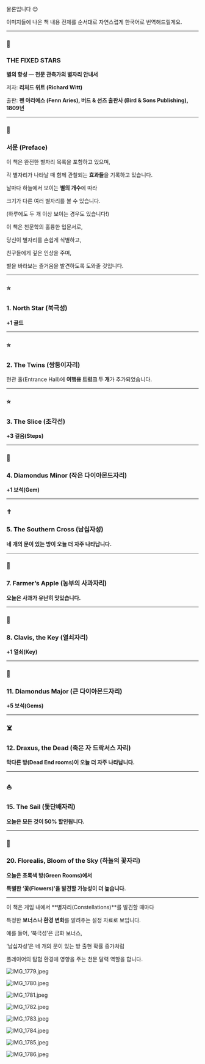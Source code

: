 물론입니다 😊

이미지들에 나온 책 내용 전체를 순서대로 자연스럽게 한국어로 번역해드릴게요.

---

### **📘** 

### **THE FIXED STARS**

  

**별의 항성 — 천문 관측가의 별자리 안내서**

저자: **리처드 위트 (Richard Witt)**

출판: **펜 아리에스 (Fenn Aries), 버드 & 선즈 출판사 (Bird & Sons Publishing), 1809년**

---

### **📖** 

### **서문 (Preface)**

  

이 책은 완전한 별자리 목록을 포함하고 있으며,

각 별자리가 나타날 때 함께 관찰되는 **효과들**을 기록하고 있습니다.

  

날마다 하늘에서 보이는 **별의 개수**에 따라

크기가 다른 여러 별자리를 볼 수 있습니다.

(하루에도 두 개 이상 보이는 경우도 있습니다!)

  

이 책은 천문학의 훌륭한 입문서로,

당신이 별자리를 손쉽게 식별하고,

친구들에게 깊은 인상을 주며,

별을 바라보는 즐거움을 발견하도록 도와줄 것입니다.

---

### **⭐** 

### **1. North Star (북극성)**

  

**+1 골드**

---

### **⭐** 

### **2. The Twins (쌍둥이자리)**

  

현관 홀(Entrance Hall)에 **여행용 트렁크 두 개**가 추가되었습니다.

---

### **⭐** 

### **3. The Slice (조각선)**

  

**+3 걸음(Steps)**

---

### **💎** 

### **4. Diamondus Minor (작은 다이아몬드자리)**

  

**+1 보석(Gem)**

---

### **✝️** 

### **5. The Southern Cross (남십자성)**

  

**네 개의 문이 있는 방이 오늘 더 자주 나타납니다.**

---

### **🍎** 

### **7. Farmer’s Apple (농부의 사과자리)**

  

**오늘은 사과가 유난히 맛있습니다.**

---

### **🔑** 

### **8. Clavis, the Key (열쇠자리)**

  

**+1 열쇠(Key)**

---

### **💎** 

### **11. Diamondus Major (큰 다이아몬드자리)**

  

**+5 보석(Gems)**

---

### **☠️** 

### **12. Draxus, the Dead (죽은 자 드락서스 자리)**

  

**막다른 방(Dead End rooms)이 오늘 더 자주 나타납니다.**

---

### **⛵** 

### **15. The Sail (돛단배자리)**

  

**오늘은 모든 것이 50% 할인됩니다.**

---

### **🌸** 

### **20. Florealis, Bloom of the Sky (하늘의 꽃자리)**

  

**오늘은 초록색 방(Green Rooms)에서**

**특별한 ‘꽃(Flowers)’을 발견할 가능성이 더 높습니다.**

---

이 책은 게임 내에서 **별자리(Constellations)**를 발견할 때마다

특정한 **보너스나 환경 변화**를 알려주는 설정 자료로 보입니다.

예를 들어, ‘북극성’은 금화 보너스,

‘남십자성’은 네 개의 문이 있는 방 출현 확률 증가처럼

플레이어의 탐험 환경에 영향을 주는 천문 달력 역할을 합니다.

![IMG_1779.jpeg](images/IMG_1779.jpeg)

![IMG_1780.jpeg](images/IMG_1780.jpeg)

![IMG_1781.jpeg](images/IMG_1781.jpeg)

![IMG_1782.jpeg](images/IMG_1782.jpeg)

![IMG_1783.jpeg](images/IMG_1783.jpeg)

![IMG_1784.jpeg](images/IMG_1784.jpeg)

![IMG_1785.jpeg](images/IMG_1785.jpeg)

![IMG_1786.jpeg](images/IMG_1786.jpeg)
